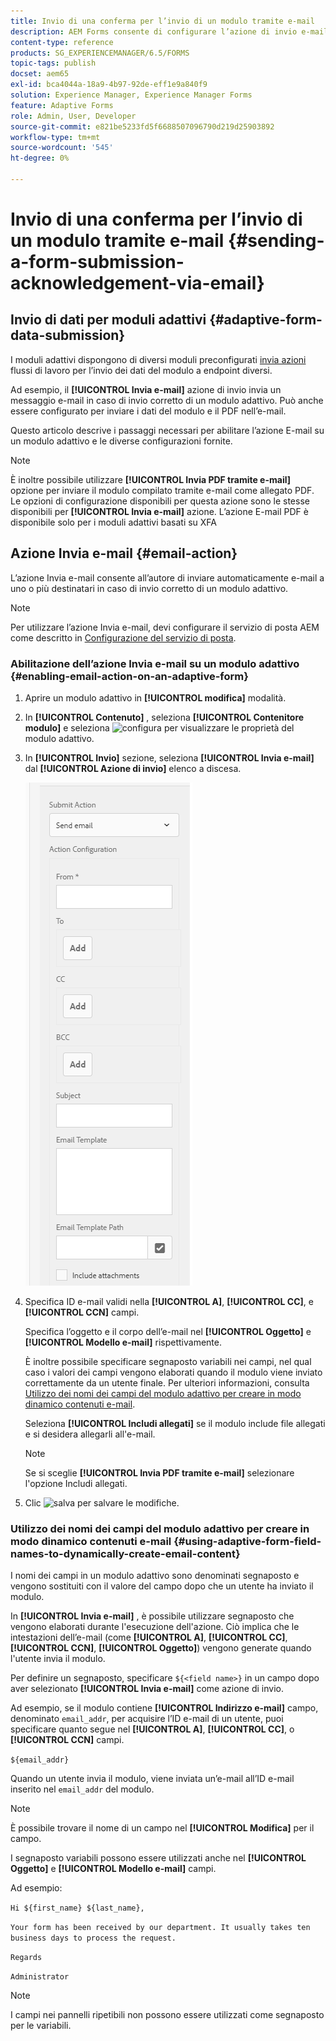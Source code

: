 ```yaml
---
title: Invio di una conferma per l’invio di un modulo tramite e-mail
description: AEM Forms consente di configurare l’azione di invio e-mail che invia una conferma a un utente al momento dell’invio del modulo.
content-type: reference
products: SG_EXPERIENCEMANAGER/6.5/FORMS
topic-tags: publish
docset: aem65
exl-id: bca4044a-18a9-4b97-92de-eff1e9a840f9
solution: Experience Manager, Experience Manager Forms
feature: Adaptive Forms
role: Admin, User, Developer
source-git-commit: e821be5233fd5f6688507096790d219d25903892
workflow-type: tm+mt
source-wordcount: '545'
ht-degree: 0%

---
```


# Invio di una conferma per l’invio di un modulo tramite e-mail {#sending-a-form-submission-acknowledgement-via-email}

## Invio di dati per moduli adattivi {#adaptive-form-data-submission}

I moduli adattivi dispongono di diversi moduli preconfigurati [invia azioni](../../forms/using/configuring-submit-actions.md) flussi di lavoro per l’invio dei dati del modulo a endpoint diversi.

Ad esempio, il **[!UICONTROL Invia e-mail]** azione di invio invia un messaggio e-mail in caso di invio corretto di un modulo adattivo. Può anche essere configurato per inviare i dati del modulo e il PDF nell’e-mail.

Questo articolo descrive i passaggi necessari per abilitare l’azione E-mail su un modulo adattivo e le diverse configurazioni fornite.

>[!NOTE]
>
>È inoltre possibile utilizzare **[!UICONTROL Invia PDF tramite e-mail]** opzione per inviare il modulo compilato tramite e-mail come allegato PDF. Le opzioni di configurazione disponibili per questa azione sono le stesse disponibili per **[!UICONTROL Invia e-mail]** azione. L’azione E-mail PDF è disponibile solo per i moduli adattivi basati su XFA

## Azione Invia e-mail {#email-action}

L’azione Invia e-mail consente all’autore di inviare automaticamente e-mail a uno o più destinatari in caso di invio corretto di un modulo adattivo.

>[!NOTE]
>
>Per utilizzare l’azione Invia e-mail, devi configurare il servizio di posta AEM come descritto in [Configurazione del servizio di posta](/help/sites-administering/notification.md#configuring-the-mail-service).

### Abilitazione dell’azione Invia e-mail su un modulo adattivo {#enabling-email-action-on-an-adaptive-form}

1. Aprire un modulo adattivo in **[!UICONTROL modifica]** modalità.

1. In **[!UICONTROL Contenuto]** , seleziona **[!UICONTROL Contenitore modulo]** e seleziona ![configura](assets/configure-icon.svg) per visualizzare le proprietà del modulo adattivo.

1. In **[!UICONTROL Invio]** sezione, seleziona **[!UICONTROL Invia e-mail]** dal **[!UICONTROL Azione di invio]** elenco a discesa.

   ![Inviare azioni](assets/submission-actions.png)

1. Specifica ID e-mail validi nella **[!UICONTROL A]**, **[!UICONTROL CC]**, e **[!UICONTROL CCN]** campi.

   Specifica l’oggetto e il corpo dell’e-mail nel **[!UICONTROL Oggetto]** e **[!UICONTROL Modello e-mail]** rispettivamente.

   È inoltre possibile specificare segnaposto variabili nei campi, nel qual caso i valori dei campi vengono elaborati quando il modulo viene inviato correttamente da un utente finale. Per ulteriori informazioni, consulta [Utilizzo dei nomi dei campi del modulo adattivo per creare in modo dinamico contenuti e-mail](../../forms/using/form-submission-receipt-via-email.md#p-using-adaptive-form-field-names-to-dynamically-create-email-content-p).

   Seleziona **[!UICONTROL Includi allegati]** se il modulo include file allegati e si desidera allegarli all&#39;e-mail.

   >[!NOTE]
   >
   >Se si sceglie **[!UICONTROL Invia PDF tramite e-mail]** selezionare l&#39;opzione Includi allegati.

1. Clic ![salva](assets/save_icon.svg) per salvare le modifiche.

### Utilizzo dei nomi dei campi del modulo adattivo per creare in modo dinamico contenuti e-mail {#using-adaptive-form-field-names-to-dynamically-create-email-content}

I nomi dei campi in un modulo adattivo sono denominati segnaposto e vengono sostituiti con il valore del campo dopo che un utente ha inviato il modulo.

In **[!UICONTROL Invia e-mail]** , è possibile utilizzare segnaposto che vengono elaborati durante l&#39;esecuzione dell&#39;azione. Ciò implica che le intestazioni dell’e-mail (come **[!UICONTROL A]**, **[!UICONTROL CC]**, **[!UICONTROL CCN]**, **[!UICONTROL Oggetto]**) vengono generate quando l&#39;utente invia il modulo.

Per definire un segnaposto, specificare `${<field name>}` in un campo dopo aver selezionato **[!UICONTROL Invia e-mail]** come azione di invio.

Ad esempio, se il modulo contiene **[!UICONTROL Indirizzo e-mail]** campo, denominato `email_addr`, per acquisire l’ID e-mail di un utente, puoi specificare quanto segue nel **[!UICONTROL A]**, **[!UICONTROL CC]**, o **[!UICONTROL CCN]** campi.

`${email_addr}`

Quando un utente invia il modulo, viene inviata un’e-mail all’ID e-mail inserito nel `email_addr` del modulo.

>[!NOTE]
>
>È possibile trovare il nome di un campo nel **[!UICONTROL Modifica]** per il campo.

I segnaposto variabili possono essere utilizzati anche nel **[!UICONTROL Oggetto]** e **[!UICONTROL Modello e-mail]** campi.

Ad esempio:

`Hi ${first_name} ${last_name},`

`Your form has been received by our department. It usually takes ten business days to process the request.`

`Regards`

`Administrator`

>[!NOTE]
>
>I campi nei pannelli ripetibili non possono essere utilizzati come segnaposto per le variabili.
